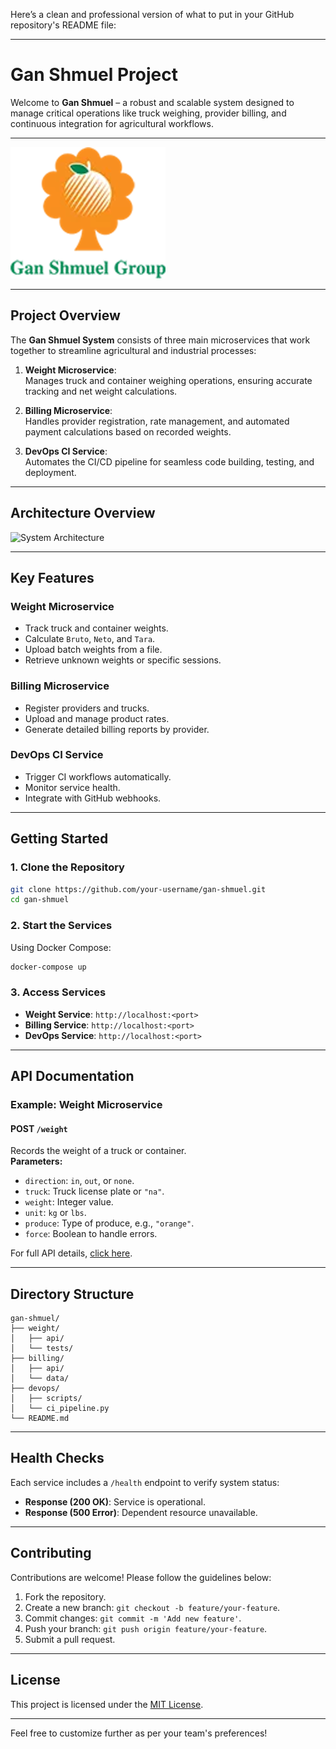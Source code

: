 Here’s a clean and professional version of what to put in your GitHub repository's README file:

---

# **Gan Shmuel Project**

Welcome to **Gan Shmuel** – a robust and scalable system designed to manage critical operations like truck weighing, provider billing, and continuous integration for agricultural workflows.

---

![Gan Shmuel Logo](images/logo.png "Gan Shmuel - Best Company")

---

## **Project Overview**

The **Gan Shmuel System** consists of three main microservices that work together to streamline agricultural and industrial processes:

1. **Weight Microservice**:  
   Manages truck and container weighing operations, ensuring accurate tracking and net weight calculations.

2. **Billing Microservice**:  
   Handles provider registration, rate management, and automated payment calculations based on recorded weights.

3. **DevOps CI Service**:  
   Automates the CI/CD pipeline for seamless code building, testing, and deployment.

---

## **Architecture Overview**

![System Architecture](images/architecture.png "API Architecture")

---

## **Key Features**

### **Weight Microservice**
- Track truck and container weights.
- Calculate `Bruto`, `Neto`, and `Tara`.
- Upload batch weights from a file.
- Retrieve unknown weights or specific sessions.

### **Billing Microservice**
- Register providers and trucks.
- Upload and manage product rates.
- Generate detailed billing reports by provider.

### **DevOps CI Service**
- Trigger CI workflows automatically.
- Monitor service health.
- Integrate with GitHub webhooks.

---

## **Getting Started**

### **1. Clone the Repository**

```bash
git clone https://github.com/your-username/gan-shmuel.git
cd gan-shmuel
```

### **2. Start the Services**

Using Docker Compose:
```bash
docker-compose up
```

### **3. Access Services**
- **Weight Service**: `http://localhost:<port>`
- **Billing Service**: `http://localhost:<port>`
- **DevOps Service**: `http://localhost:<port>`

---

## **API Documentation**

### Example: **Weight Microservice**
#### POST `/weight`
Records the weight of a truck or container.  
**Parameters:**
- `direction`: `in`, `out`, or `none`.
- `truck`: Truck license plate or `"na"`.
- `weight`: Integer value.
- `unit`: `kg` or `lbs`.
- `produce`: Type of produce, e.g., `"orange"`.
- `force`: Boolean to handle errors.

For full API details, [click here](API_DOCUMENTATION.md).

---

## **Directory Structure**

```plaintext
gan-shmuel/
├── weight/
│   ├── api/
│   └── tests/
├── billing/
│   ├── api/
│   └── data/
├── devops/
│   ├── scripts/
│   └── ci_pipeline.py
└── README.md
```

---

## **Health Checks**

Each service includes a `/health` endpoint to verify system status:
- **Response (200 OK)**: Service is operational.
- **Response (500 Error)**: Dependent resource unavailable.

---

## **Contributing**

Contributions are welcome! Please follow the guidelines below:
1. Fork the repository.
2. Create a new branch: `git checkout -b feature/your-feature`.
3. Commit changes: `git commit -m 'Add new feature'`.
4. Push your branch: `git push origin feature/your-feature`.
5. Submit a pull request.

---

## **License**

This project is licensed under the [MIT License](LICENSE).

---

Feel free to customize further as per your team's preferences!